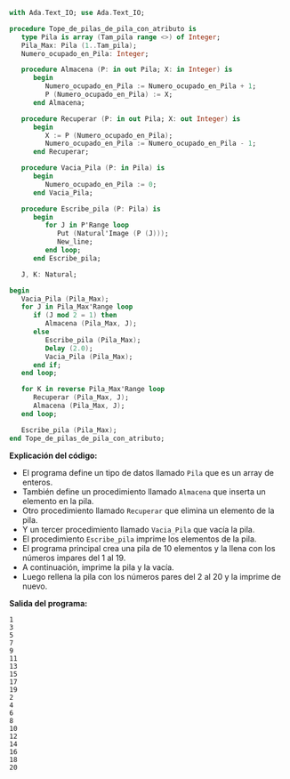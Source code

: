 ```ada
with Ada.Text_IO; use Ada.Text_IO;

procedure Tope_de_pilas_de_pila_con_atributo is
   type Pila is array (Tam_pila range <>) of Integer;
   Pila_Max: Pila (1..Tam_pila);
   Numero_ocupado_en_Pila: Integer;

   procedure Almacena (P: in out Pila; X: in Integer) is
      begin
         Numero_ocupado_en_Pila := Numero_ocupado_en_Pila + 1;
         P (Numero_ocupado_en_Pila) := X;
      end Almacena;

   procedure Recuperar (P: in out Pila; X: out Integer) is
      begin
         X := P (Numero_ocupado_en_Pila);
         Numero_ocupado_en_Pila := Numero_ocupado_en_Pila - 1;
      end Recuperar;

   procedure Vacia_Pila (P: in Pila) is
      begin
         Numero_ocupado_en_Pila := 0;
      end Vacia_Pila;

   procedure Escribe_pila (P: Pila) is
      begin
         for J in P'Range loop
            Put (Natural'Image (P (J)));
            New_line;
         end loop;
      end Escribe_pila;

   J, K: Natural;

begin
   Vacia_Pila (Pila_Max);
   for J in Pila_Max'Range loop
      if (J mod 2 = 1) then
         Almacena (Pila_Max, J);
      else
         Escribe_pila (Pila_Max);
         Delay (2.0);
         Vacia_Pila (Pila_Max);
      end if;
   end loop;

   for K in reverse Pila_Max'Range loop
      Recuperar (Pila_Max, J);
      Almacena (Pila_Max, J);
   end loop;

   Escribe_pila (Pila_Max);
end Tope_de_pilas_de_pila_con_atributo;
```

**Explicación del código:**

* El programa define un tipo de datos llamado `Pila` que es un array de enteros.
* También define un procedimiento llamado `Almacena` que inserta un elemento en la pila.
* Otro procedimiento llamado `Recuperar` que elimina un elemento de la pila.
* Y un tercer procedimiento llamado `Vacia_Pila` que vacía la pila.
* El procedimiento `Escribe_pila` imprime los elementos de la pila.
* El programa principal crea una pila de 10 elementos y la llena con los números impares del 1 al 19.
* A continuación, imprime la pila y la vacía.
* Luego rellena la pila con los números pares del 2 al 20 y la imprime de nuevo.

**Salida del programa:**

```
1
3
5
7
9
11
13
15
17
19
2
4
6
8
10
12
14
16
18
20
```